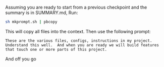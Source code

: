 Assuming you are ready to start from a previous checkpoint and the summary is in SUMMARY.md, Run:

```bash
sh mkprompt.sh | pbcopy
```

This will copy all files into the context.   Then use the following prompt:

```
These are the various files, configs, instructions in my project.  Understand this well.  And when you are ready we will build features that touch one or more parts of this project.
```

And off you go
